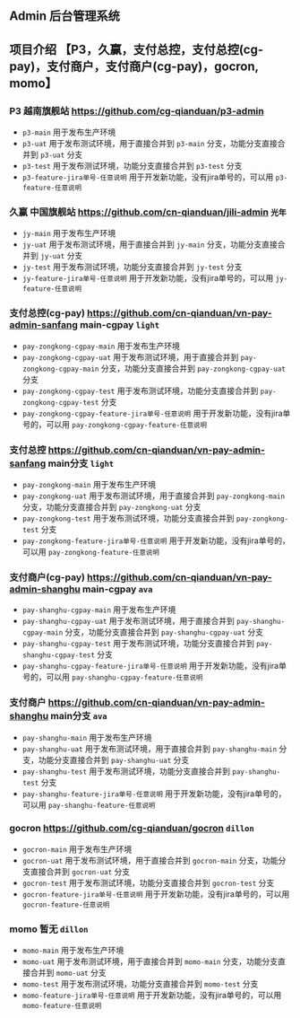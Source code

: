 ## Admin 后台管理系统

## 项目介绍 【P3，久赢，支付总控，支付总控(cg-pay)，支付商户，支付商户(cg-pay)，gocron, momo】

### P3 越南旗舰站 https://github.com/cg-qianduan/p3-admin
- `p3-main` 用于发布生产环境
- `p3-uat` 用于发布测试环境，用于直接合并到 `p3-main` 分支，功能分支直接合并到 `p3-uat` 分支
- `p3-test` 用于发布测试环境，功能分支直接合并到 `p3-test` 分支
- `p3-feature-jira单号-任意说明` 用于开发新功能，没有jira单号的，可以用 `p3-feature-任意说明`
 

### 久赢 中国旗舰站  https://github.com/cn-qianduan/jili-admin **`光年`**
- `jy-main` 用于发布生产环境
- `jy-uat` 用于发布测试环境，用于直接合并到 `jy-main` 分支，功能分支直接合并到 `jy-uat` 分支
- `jy-test` 用于发布测试环境，功能分支直接合并到 `jy-test` 分支
- `jy-feature-jira单号-任意说明` 用于开发新功能，没有jira单号的，可以用 `jy-feature-任意说明`


### 支付总控(cg-pay) https://github.com/cn-qianduan/vn-pay-admin-sanfang main-cgpay **`light`**
- `pay-zongkong-cgpay-main` 用于发布生产环境
- `pay-zongkong-cgpay-uat` 用于发布测试环境，用于直接合并到 `pay-zongkong-cgpay-main` 分支，功能分支直接合并到 `pay-zongkong-cgpay-uat` 分支
- `pay-zongkong-cgpay-test` 用于发布测试环境，功能分支直接合并到 `pay-zongkong-cgpay-test` 分支
- `pay-zongkong-cgpay-feature-jira单号-任意说明` 用于开发新功能，没有jira单号的，可以用 `pay-zongkong-cgpay-feature-任意说明`

### 支付总控 https://github.com/cn-qianduan/vn-pay-admin-sanfang main分支 **`light`**
- `pay-zongkong-main` 用于发布生产环境
- `pay-zongkong-uat` 用于发布测试环境，用于直接合并到 `pay-zongkong-main` 分支，功能分支直接合并到 `pay-zongkong-uat` 分支
- `pay-zongkong-test` 用于发布测试环境，功能分支直接合并到 `pay-zongkong-test` 分支
- `pay-zongkong-feature-jira单号-任意说明` 用于开发新功能，没有jira单号的，可以用 `pay-zongkong-feature-任意说明`


### 支付商户(cg-pay) https://github.com/cn-qianduan/vn-pay-admin-shanghu main-cgpay **`ava`**
- `pay-shanghu-cgpay-main` 用于发布生产环境
- `pay-shanghu-cgpay-uat` 用于发布测试环境，用于直接合并到 `pay-shanghu-cgpay-main` 分支，功能分支直接合并到 `pay-shanghu-cgpay-uat` 分支
- `pay-shanghu-cgpay-test` 用于发布测试环境，功能分支直接合并到 `pay-shanghu-cgpay-test` 分支
- `pay-shanghu-cgpay-feature-jira单号-任意说明` 用于开发新功能，没有jira单号的，可以用 `pay-shanghu-cgpay-feature-任意说明`


### 支付商户 https://github.com/cn-qianduan/vn-pay-admin-shanghu main分支 **`ava`**
- `pay-shanghu-main` 用于发布生产环境
- `pay-shanghu-uat` 用于发布测试环境，用于直接合并到 `pay-shanghu-main` 分支，功能分支直接合并到 `pay-shanghu-uat` 分支
- `pay-shanghu-test` 用于发布测试环境，功能分支直接合并到 `pay-shanghu-test` 分支
- `pay-shanghu-feature-jira单号-任意说明` 用于开发新功能，没有jira单号的，可以用 `pay-shanghu-feature-任意说明`


### gocron https://github.com/cg-qianduan/gocron  **`dillon`**
- `gocron-main` 用于发布生产环境
- `gocron-uat` 用于发布测试环境，用于直接合并到 `gocron-main` 分支，功能分支直接合并到 `gocron-uat` 分支
- `gocron-test` 用于发布测试环境，功能分支直接合并到 `gocron-test` 分支
- `gocron-feature-jira单号-任意说明` 用于开发新功能，没有jira单号的，可以用 `gocron-feature-任意说明`

### momo 暂无 **`dillon`**
- `momo-main` 用于发布生产环境
- `momo-uat` 用于发布测试环境，用于直接合并到 `momo-main` 分支，功能分支直接合并到 `momo-uat` 分支
- `momo-test` 用于发布测试环境，功能分支直接合并到 `momo-test` 分支
- `momo-feature-jira单号-任意说明` 用于开发新功能，没有jira单号的，可以用 `momo-feature-任意说明`

